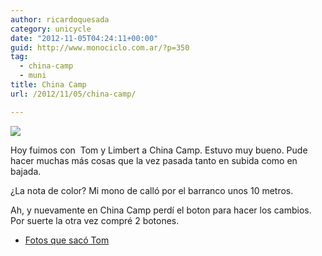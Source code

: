 ```yaml
---
author: ricardoquesada
category: unicycle
date: "2012-11-05T04:24:11+00:00"
guid: http://www.monociclo.com.ar/?p=350
tag:
  - china-camp
  - muni
title: China Camp
url: /2012/11/05/china-camp/

---
```

[![](http://www.monociclo.com.ar/blog/wp-content/uploads/2012/11/8158357472_a174739ae3_z.jpg)](http://www.monociclo.com.ar/blog/wp-content/uploads/2012/11/8158357472_a174739ae3_z.jpg)

Hoy fuimos con  Tom y Limbert a China Camp. Estuvo muy bueno. Pude hacer muchas más cosas que la vez pasada tanto en subida como en bajada.

¿La nota de color? Mi mono de calló por el barranco unos 10 metros.

Ah, y nuevamente en China Camp perdí el boton para hacer los cambios. Por suerte la otra vez compré 2 botones.

- [Fotos que sacó Tom](http://www.flickr.com/photos/tholub/sets/72157631935600521/)
